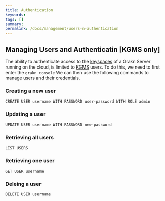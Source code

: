 ```yaml
---
title: Authentication
keywords:
tags: []
summary:
permalink: /docs/management/users-n-authentication
---
```


## Managing Users and Authenticatin [KGMS only]
The ability to authenticate access to the [keyspaces](/docs/management/keyspace) of a Grakn Server running on the cloud, is limited to [KGMS]() users. To do this, we need to first enter the `grakn console`
We can then use the following commands to manage users and their credentials.

### Creating a new user
```
CREATE USER username WITH PASSWORD user-password WITH ROLE admin
```

### Updating a user
```
UPDATE USER username WITH PASSWORD new-password
```

### Retrieving all users
```
LIST USERS
```

### Retrieving one user
```
GET USER username
```

### Deleing a user
```
DELETE USER username
```